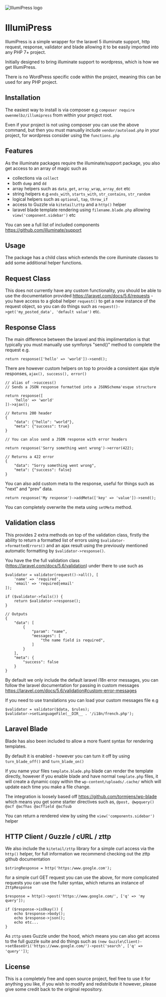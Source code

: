 ![IllumiPress logo](https://svgshare.com/i/64q.svg)

# IllumiPress

IllumiPress is a simple wrapper for the laravel 5 illuminate support, http request, response, validator and blade allowing it to be easily imported into any PHP 7+ project.

Initially designed to bring illuminate support to wordpress, which is how we get IllumiPress.

There is no WordPress specific code within the project, meaning this can be used for any PHP project.

## Installation 

The easiest way to install is via composer e.g `composer require owenmelbz/illumipress` from within your project root.

Even if your project is not using composer you can use the above command, but then you must manually include `vendor/autoload.php` in your project, for wordpress consider using the `functions.php`

## Features

As the illuminate packages require the illuminate/support package, you also get access to an array of magic such as

- collections via `collect`
- both `dump` and `dd`
- array helpers such as `data_get`, `array_wrap`, `array_dot` etc
- string helpers e.g `ends_with`, `starts_with`, `str_contains`, `str_random`
- logical helpers such as `optional`, `tap`, `throw_if`
- access to Guzzle via `kitetail\zttp` and a `http()` helper
- laravel blade template rendering using `filename.blade.php` allowing `view('component.sidebar')` etc

You can see a full list of included components https://github.com/illuminate/support

## Usage

The package has a child class which extends the core illuminate classes to add some additional helper functions.

## Request Class

This does not currently have any custom functionality, you should be able to use the documentation provided https://laravel.com/docs/5.6/requests - you have access to a global helper `request()` to get a new instance of the request object, so you can do things such as `request()->get('my_posted_data', 'default value')` etc.

## Response Class

The main difference between the laravel and this implimentation is that typically you must manually use symfonys "send()" method to complete the request e.g.

```
return response(['hello' => 'world'])->send();
```

There are however custom helpers on top to provide a consistent ajax style responses, `ajax(), success(), error()`

```
// alias of ->success()
// Sends a JSON response formatted into a JSONSchema'esque structure

return response([
	'hello' => 'world'
])->ajax();

// Returns 200 header
{
	"data": {"hello": "world"},
	"meta": {"success": true}
}

// You can also send a JSON response with error headers

return response('Sorry something went wrong')->error(422);

// Returns a 422 error
{
	"data": "Sorry something went wrong",
	"meta": {"success": false}
}
```

You can also add custom meta to the response, useful for things such as "next" and "prev" data.

```
return response('My response')->addMeta(['key' => 'value'])->send();
```

You can completely overwrite the meta using `setMeta` method.

## Validation class

This provides 2 extra methods on top of the validation class, firstly the ability to return a formatted list of errors using `$validator->formattedErrors()` and an ajax result using the previously mentioned automatic formatting by `$validator->response()`.

You have the the full validation class (https://laravel.com/docs/5.6/validation) under there to use such as

```
$validator = validator(request()->all(), [
	'name' => 'required',
	'email' => 'required|email'
]);

if ($validator->fails()) {
	return $validator->response();
}

// Outputs
{
	"data": [
		{
			"param": "name",
			"messages": [
				"the name field is required",
			]
		}
	],
	"meta": {
		"success": false
	}
}

```

By default we only include the default laravel i18n error messages, you can follow the laravel documentation for passing in custom messages https://laravel.com/docs/5.6/validation#custom-error-messages

If you need to use translations you can load your custom messages file e.g

```
$validator = validator($data, $rules);
$validator->setLanguageFile(__DIR__ . '/i18n/french.php');
```

## Laravel Blade

Blade has also been included to allow a more fluent syntax for rendering templates.

By default it is enabled - however you can turn it off by using `turn_blade_off()` and `turn_blade_on()`

If you name your files `template.blade.php` blade can render the template directly, however if you enable blade and have normal `template.php` files, it will create a dynamic copy within the `wp-content/uploads/.cache/` which will update each time you make a file change.

The integration is loosely based off https://github.com/tormjens/wp-blade which means you get some starter directives such as, `@post, @wpquery() @acf @acfhas @acffield @acfsub`

You can return a rendered view by using the `view('components.sidebar')` helper

## HTTP Client / Guzzle / cURL / zttp

We also include the `kitetail/zttp` library for a simple curl access via the `http()` helper, for full information we recommend checking out the zttp github documentation

```
$stringResponse = http('https:/www.google.com');
```

for a simple curl GET request you can use the above, for more complicated requests you can use the fuller syntax, which returns an instance of `ZttpResponse`

```
$response = http()->post('https://www.google.com/', ['q' => 'my query']);

if ($response->isOkay()) {
    echo $response->body();
    echo $response->json();
    echo etc...
}

``` 

As `zttp` uses Guzzle under the hood, which means you can also get access to the full guzzle suite and do things such as `(new Guzzle\Client)->setBaseUri('https://www.google.com/')->post('search', ['q' => 'query''])`;

## License
This is a completely free and open source project, feel free to use it for anything you like, if you wish to modify and redistribute it however, please give some credit back to the original repository.




